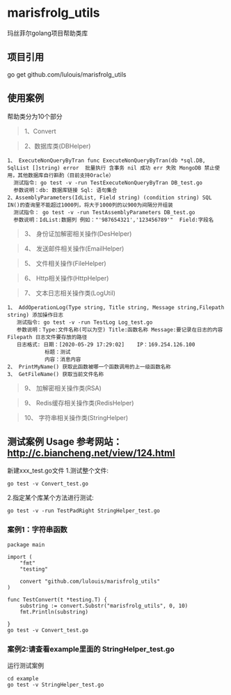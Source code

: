 # marisfrolg_utils
玛丝菲尔golang项目帮助类库

## 项目引用
go get github.com/lulouis/marisfrolg_utils

## 使用案例
帮助类分为10个部分

>1、Convert

>2、数据库类(DBHelper)

```
1、 ExecuteNonQueryByTran func ExecuteNonQueryByTran(db *sql.DB, SqlList []string) error  批量执行 含事务 nil 成功 err 失败 MongoDB 禁止使用，其他数据库自行斟酌（目前支持Oracle）
  测试指令: go test -v -run TestExecuteNonQueryByTran DB_test.go
  参数说明：db: 数据库链接 Sql: 语句集合
2、AssemblyParameters(IdList, Field string) (condition string) SQL IN()的查询里不能超过1000列，将大于1000列的以900为间隔分开组装
  测试指令： go test -v -run TestAssemblyParameters DB_test.go
  参数说明：IdList:数据列 例如："'987654321','123456789'"  Field:字段名
 ```
>3、 身份证加解密相关操作(DesHelper)

>4、 发送邮件相关操作(EmailHelper)

>5、 文件相关操作(FileHelper)


>6、 Http相关操作(HttpHelper)


>7、 文本日志相关操作类(LogUtil)
```
1、 AddOperationLog(Type string, Title string, Message string,Filepath string) 添加操作日志 
   测试指令: go test -v -run TestLog Log_test.go
   参数说明：Type:文件名称(可以为空) Title:函数名称 Message:要记录在日志的内容 Filepath 日志文件要存放的路径
   日志格式: 日期：[2020-05-29 17:29:02]    IP：169.254.126.100
            标题：测试
            内容：消息内容
2、 PrintMyName() 获取此函数被哪一个函数调用的上一级函数名称
3、 GetFileName() 获取当前文件名称
```

>9、 加解密相关操作类(RSA)

>9、 Redis缓存相关操作类(RedisHelper)

>10、 字符串相关操作类(StringHelper)
## 测试案例 Usage 参考网站：http://c.biancheng.net/view/124.html
新建xxx_test.go文件
1.测试整个文件:
```
go test -v Convert_test.go
```
2.指定某个库某个方法进行测试:
```
go test -v -run TestPadRight StringHelper_test.go
```
### 案例1：字符串函数
```
package main

import (
	"fmt"
	"testing"

	convert "github.com/lulouis/marisfrolg_utils"
)

func TestConvert(t *testing.T) {
	substring := convert.Substr("marisfrolg_utils", 0, 10)
	fmt.Println(substring)

}
go test -v Convert_test.go
```
### 案例2:请查看example里面的 StringHelper_test.go
运行测试案例
```
cd example 
go test -v StringHelper_test.go
```
